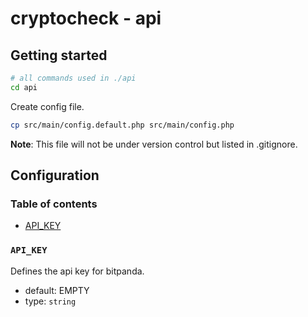 # cryptocheck - api

## Getting started

```bash
# all commands used in ./api
cd api
```

Create config file.

```bash
cp src/main/config.default.php src/main/config.php
```

**Note**: This file will not be under version control but listed in .gitignore.

## Configuration

### Table of contents

* [API_KEY](#APIKEY)

### `API_KEY`

Defines the api key for bitpanda.

* default: EMPTY
* type: `string`
